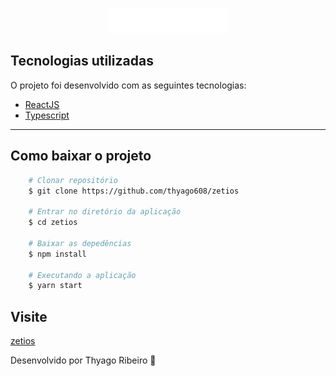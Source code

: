 <p align="center">
    <img src="src/assets/images/logo.png" alt="zetios"/ >
</p>

## Tecnologias utilizadas

O projeto foi desenvolvido com as seguintes tecnologias:

- [ReactJS](https://pt-br.reactjs.org/)
- [Typescript](https://www.typescriptlang.org/)


---

## Como baixar o projeto

```bash
    # Clonar repositório
    $ git clone https://github.com/thyago608/zetios

    # Entrar no diretório da aplicação
    $ cd zetios

    # Baixar as depedências
    $ npm install

    # Executando a aplicação
    $ yarn start
```

## Visite

[zetios](https://zetios-966c5.web.app/)

Desenvolvido por Thyago Ribeiro 👋

